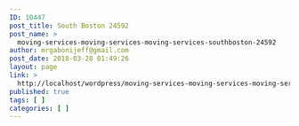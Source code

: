 ```yaml
---
ID: 10447
post_title: South Boston 24592
post_name: >
  moving-services-moving-services-moving-services-southboston-24592
author: mrgabonijeff@gmail.com
post_date: 2018-03-28 01:49:26
layout: page
link: >
  http://localhost/wordpress/moving-services-moving-services-moving-services-southboston-24592/
published: true
tags: [ ]
categories: [ ]
---
```

